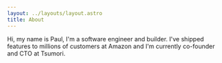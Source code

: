 ```yaml
---
layout: ../layouts/layout.astro
title: About
---
```


Hi, my name is Paul, I'm a software engineer and builder.
I've shipped features to millions of customers at Amazon
and I'm currently co-founder and CTO at Tsumori.

